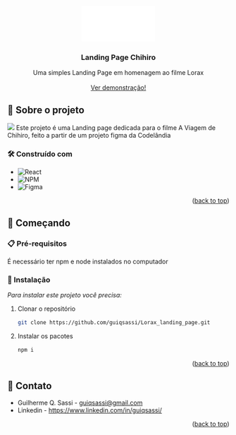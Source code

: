 
<a id="readme-top"></a>


<!-- PROJECT LOGO -->
<br />
<div align="center">

  <img src="src/assets/logo.png" height="80"/>
  <h3 align="center">Landing Page Chihiro</h3>

  <p align="center">
    Uma simples Landing Page em homenagem ao filme Lorax
    <br />
    <br />
    <a href="chihiro-lp.vercel.app">Ver demonstração!</a>
  </p>
</div>


<!-- ABOUT THE PROJECT -->
## 📌 Sobre o projeto
<img src="https://media.discordapp.net/attachments/857222932363608067/1258415740973744199/image.png?ex=6687f67c&is=6686a4fc&hm=108be544303862b6e0596705e3fce7b88c4c6ea92e9c37fbca268d38b57eb4be&=&format=webp&quality=lossless&width=1322&height=662"/>
Este projeto é uma Landing page dedicada para o filme A Viagem de Chihiro, feito a partir de um projeto figma da Codelândia



### 🛠️ Construído com

* ![React](https://img.shields.io/badge/react-%2320232a.svg?style=for-the-badge&logo=react&logoColor=%2361DAFB)
* ![NPM](https://img.shields.io/badge/NPM-%23CB3837.svg?style=for-the-badge&logo=npm&logoColor=white)
* ![Figma](https://img.shields.io/badge/figma-%23F24E1E.svg?style=for-the-badge&logo=figma&logoColor=white)

<p align="right">(<a href="#readme-top">back to top</a>)</p>



<!-- GETTING STARTED -->
## 🚀 Começando

### 📋 Pré-requisitos

  É necessário ter npm e node instalados no computador

### 🔧 Instalação

_Para instalar este projeto você precisa:_

1. Clonar o repositório
   ```sh
   git clone https://github.com/guiqsassi/Lorax_landing_page.git
   ```
2. Instalar os pacotes
   ```sh
   npm i 
   ```

<p align="right">(<a href="#readme-top">back to top</a>)</p>




<!-- CONTACT -->
## 💬 Contato

* Guilherme Q. Sassi - guiqsassi@gmail.com
* Linkedin - https://www.linkedin.com/in/guiqsassi/

<p align="right">(<a href="#readme-top">back to top</a>)</p>


